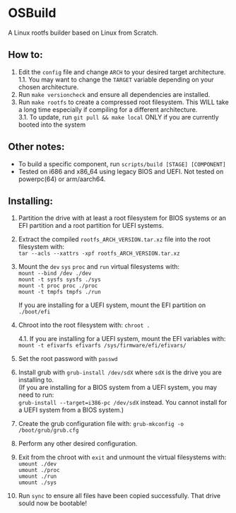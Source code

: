 # OSBuild
A Linux rootfs builder based on Linux from Scratch.

## How to:
1. Edit the `config` file and change `ARCH` to your desired target architecture.  
1.1. You may want to change the `TARGET` variable depending on your chosen architecture.  
2. Run `make versioncheck` and ensure all dependencies are installed.  
3. Run `make rootfs` to create a compressed root filesystem. This WILL take a long time especially if compiling for a different architecture.  
3.1. To update, run `git pull && make local` ONLY if you are currently booted into the system  

## Other notes:
- To build a specific component, run `scripts/build [STAGE] [COMPONENT]`  
- Tested on i686 and x86_64 using legacy BIOS and UEFI. Not tested on powerpc(64) or arm/aarch64.

## Installing:
1. Partition the drive with at least a root filesystem for BIOS systems or an EFI partition and a root partition for UEFI systems.
2. Extract the compiled `rootfs_ARCH_VERSION.tar.xz` file into the root filesystem with:  
	`tar --acls --xattrs -xpf rootfs_ARCH_VERSION.tar.xz`
3. Mount the `dev` `sys` `proc` and `run` virtual filesystems with:  
	`mount --bind /dev ./dev`  
	`mount -t sysfs sysfs ./sys`  
	`mount -t proc proc ./proc`  
	`mount -t tmpfs tmpfs ./run`  

	If you are installing for a UEFI system, mount the EFI partition on `./boot/efi`
4. Chroot into the root filesystem with: `chroot .`  
  
	4.1. If you are installing for a UEFI system, mount the EFI variables with:  
		`mount -t efivarfs efivarfs /sys/firmware/efi/efivars/`
  
5. Set the root password with `passwd`
6. Install grub with `grub-install /dev/sdX` where `sdX` is the drive you are installing to.  
	(If you are installing for a BIOS system from a UEFI system, you may need to run:  
`grub-install --target=i386-pc /dev/sdX` instead. You cannot install for a UEFI system from a BIOS system.)
7. Create the grub configuration file with: `grub-mkconfig -o /boot/grub/grub.cfg`
8. Perform any other desired configuration.
9. Exit from the chroot with `exit` and unmount the virtual filesystems with:  
	`umount ./dev`  
	`umount ./proc`  
	`umount ./run`  
	`umount ./sys`  
10. Run `sync` to ensure all files have been copied successfully. That drive sould now be bootable!

